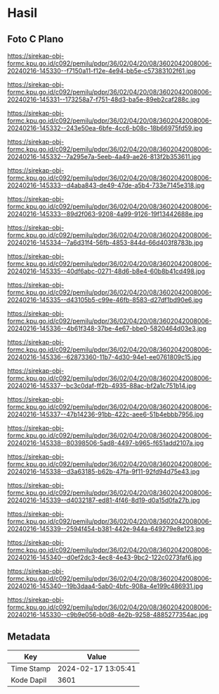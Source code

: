 # Hasil

## Foto C Plano

https://sirekap-obj-formc.kpu.go.id/c092/pemilu/pdpr/36/02/04/20/08/3602042008006-20240216-145330--f7150a11-f12e-4e94-bb5e-c57383102f61.jpg

https://sirekap-obj-formc.kpu.go.id/c092/pemilu/pdpr/36/02/04/20/08/3602042008006-20240216-145331--173258a7-f751-48d3-ba5e-89eb2caf288c.jpg

https://sirekap-obj-formc.kpu.go.id/c092/pemilu/pdpr/36/02/04/20/08/3602042008006-20240216-145332--243e50ea-6bfe-4cc6-b08c-18b66975fd59.jpg

https://sirekap-obj-formc.kpu.go.id/c092/pemilu/pdpr/36/02/04/20/08/3602042008006-20240216-145332--7a295e7a-5eeb-4a49-ae26-813f2b353611.jpg

https://sirekap-obj-formc.kpu.go.id/c092/pemilu/pdpr/36/02/04/20/08/3602042008006-20240216-145333--d4aba843-de49-47de-a5b4-733e7145e318.jpg

https://sirekap-obj-formc.kpu.go.id/c092/pemilu/pdpr/36/02/04/20/08/3602042008006-20240216-145333--89d2f063-9208-4a99-9126-19f13442688e.jpg

https://sirekap-obj-formc.kpu.go.id/c092/pemilu/pdpr/36/02/04/20/08/3602042008006-20240216-145334--7a6d31f4-56fb-4853-844d-66d403f8783b.jpg

https://sirekap-obj-formc.kpu.go.id/c092/pemilu/pdpr/36/02/04/20/08/3602042008006-20240216-145335--40df6abc-0271-48d6-b8e4-60b8b41cd498.jpg

https://sirekap-obj-formc.kpu.go.id/c092/pemilu/pdpr/36/02/04/20/08/3602042008006-20240216-145335--d43105b5-c99e-46fb-8583-d27df1bd90e6.jpg

https://sirekap-obj-formc.kpu.go.id/c092/pemilu/pdpr/36/02/04/20/08/3602042008006-20240216-145336--4b61f348-37be-4e67-bbe0-5820464d03e3.jpg

https://sirekap-obj-formc.kpu.go.id/c092/pemilu/pdpr/36/02/04/20/08/3602042008006-20240216-145336--62873360-11b7-4d30-94e1-ee0761809c15.jpg

https://sirekap-obj-formc.kpu.go.id/c092/pemilu/pdpr/36/02/04/20/08/3602042008006-20240216-145337--bc3c0daf-ff2b-4935-88ac-bf2a1c751b14.jpg

https://sirekap-obj-formc.kpu.go.id/c092/pemilu/pdpr/36/02/04/20/08/3602042008006-20240216-145337--47b14236-91bb-422c-aee6-51b4ebbb7956.jpg

https://sirekap-obj-formc.kpu.go.id/c092/pemilu/pdpr/36/02/04/20/08/3602042008006-20240216-145338--80398506-5ad8-4497-b965-f651add2107a.jpg

https://sirekap-obj-formc.kpu.go.id/c092/pemilu/pdpr/36/02/04/20/08/3602042008006-20240216-145338--d3a63185-b62b-47fa-9f11-92fd94d75e43.jpg

https://sirekap-obj-formc.kpu.go.id/c092/pemilu/pdpr/36/02/04/20/08/3602042008006-20240216-145339--d4032187-ed81-4f46-8d19-d0a15d0fa27b.jpg

https://sirekap-obj-formc.kpu.go.id/c092/pemilu/pdpr/36/02/04/20/08/3602042008006-20240216-145339--2594f454-b381-442e-944a-649279e8e123.jpg

https://sirekap-obj-formc.kpu.go.id/c092/pemilu/pdpr/36/02/04/20/08/3602042008006-20240216-145340--d0ef2dc3-4ec8-4e43-9bc2-122c0273faf6.jpg

https://sirekap-obj-formc.kpu.go.id/c092/pemilu/pdpr/36/02/04/20/08/3602042008006-20240216-145340--19b3daa4-5ab0-4bfc-908a-4e199c486931.jpg

https://sirekap-obj-formc.kpu.go.id/c092/pemilu/pdpr/36/02/04/20/08/3602042008006-20240216-145330--c9b9e056-b0d8-4e2b-9258-4885277354ac.jpg


## Metadata

| Key        | Value               |
| ---------- | ------------------- |
| Time Stamp | 2024-02-17 13:05:41 |
| Kode Dapil | 3601                |



